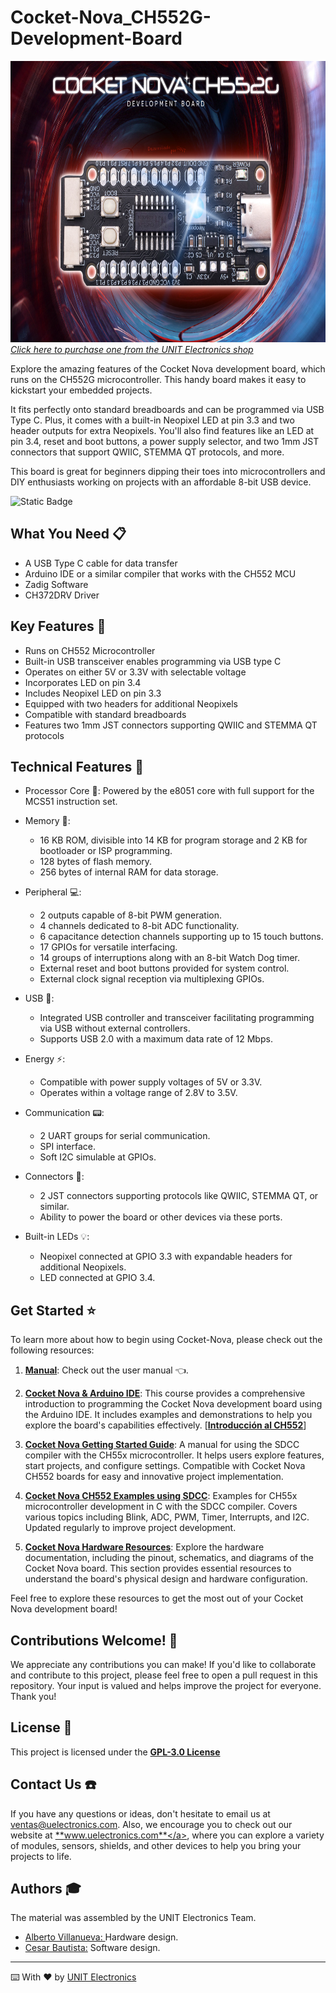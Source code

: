 # Cocket-Nova_CH552G-Development-Board

<a href="https://uelectronics.com"><img src="Docs/IMG-0001_.png?raw=false" width="800px" height="450px"><br/>
*Click here to purchase one from the UNIT Electronics shop*</a>

Explore the amazing features of the Cocket Nova development board, which runs on the CH552G microcontroller. This handy board makes it easy to kickstart your embedded projects.

It fits perfectly onto standard breadboards and can be programmed via USB Type C. Plus, it comes with a built-in Neopixel LED at pin 3.3 and two header outputs for extra Neopixels. You'll also find features like an LED at pin 3.4, reset and boot buttons, a power supply selector, and two 1mm JST connectors that support QWIIC, STEMMA QT protocols, and more.

This board is great for beginners dipping their toes into microcontrollers and DIY enthusiasts working on projects with an affordable 8-bit USB device.

![Static Badge](https://img.shields.io/badge/1.2-blue?style=plastic&label=Version)
## What You Need 📋

- A USB Type C cable for data transfer
- Arduino IDE or a similar compiler that works with the CH552 MCU
- Zadig Software
- CH372DRV Driver

## Key Features 📝

- Runs on CH552 Microcontroller
- Built-in USB transceiver enables programming via USB type C
- Operates on either 5V or 3.3V with selectable voltage
- Incorporates LED on pin 3.4
- Includes Neopixel LED on pin 3.3
- Equipped with two headers for additional Neopixels
- Compatible with standard breadboards
- Features two 1mm JST connectors supporting QWIIC and STEMMA QT protocols

## Technical Features 🚀

- Processor Core 💾: Powered by the e8051 core with full support for the MCS51 instruction set.

- Memory 🧠:
  - 16 KB ROM, divisible into 14 KB for program storage and 2 KB for bootloader or ISP programming.
  - 128 bytes of flash memory.
  - 256 bytes of internal RAM for data storage. 

- Peripheral 💻:
  - 2 outputs capable of 8-bit PWM generation.
  - 4 channels dedicated to 8-bit ADC functionality.
  - 6 capacitance detection channels supporting up to 15 touch buttons.
  - 17 GPIOs for versatile interfacing.
  - 14 groups of interruptions along with an 8-bit Watch Dog timer.
  - External reset and boot buttons provided for system control.
  - External clock signal reception via multiplexing GPIOs.
   
- USB 🔌:
  - Integrated USB controller and transceiver facilitating programming via USB without external controllers.
  - Supports USB 2.0 with a maximum data rate of 12 Mbps.
  
- Energy ⚡:
  - Compatible with power supply voltages of 5V or 3.3V.
  - Operates within a voltage range of 2.8V to 3.5V.
  
- Communication 📟:
  - 2 UART groups for serial communication.
  - SPI interface.
  - Soft I2C simulable at GPIOs.
  
- Connectors 🔧:
  - 2 JST connectors supporting protocols like QWIIC, STEMMA QT, or similar.
  - Ability to power the board or other devices via these ports.

- Built-in LEDs 💡:
  - Neopixel connected at GPIO 3.3 with expandable headers for additional Neopixels.
  - LED connected at GPIO 3.4.


## Get Started ⭐

To learn more about how to begin using Cocket-Nova, please check out the following resources:

1. **[Manual](https://github.com/UNIT-Electronics/Cocket-Nova_CH552G-Development-Board/blob/main/Cocket%20Nova%20Product%20Reference%20Manual%20%5BES%5D.pdf)**: Check out the user manual 👈.

2.  **[Cocket Nova & Arduino IDE](https://unit-electronics.github.io/CH552_Curso_introductorio/)**: This course provides a comprehensive introduction to programming the Cocket Nova development board using the Arduino IDE. It includes examples and demonstrations to help you explore the board's capabilities effectively. [**[Introducción al CH552](https://github.com/UNIT-Electronics/CH552_Curso_introductorio?tab=readme-ov-file)**]

3. **[Cocket Nova Getting Started Guide](https://github.com/UNIT-Electronics/CH55x_SDCC_Doc)**: A manual for using the SDCC compiler with the CH55x microcontroller. It helps users explore features, start projects, and configure settings. Compatible with Cocket Nova CH552 boards for easy and innovative project implementation.

4. **[Cocket Nova CH552 Examples using SDCC](https://github.com/UNIT-Electronics/CH55x_SDCC_Examples)**: Examples for CH55x microcontroller development in C with the SDCC compiler. Covers various topics including Blink, ADC, PWM, Timer, Interrupts, and I2C. Updated regularly to improve project development.

5. **[Cocket Nova Hardware Resources](https://github.com/UNIT-Electronics/Cocket-Nova_CH552G-Development-Board/tree/main/Hardware)**: Explore the hardware documentation, including the pinout, schematics, and diagrams of the Cocket Nova board. This section provides essential resources to understand the board's physical design and hardware configuration.


Feel free to explore these resources to get the most out of your Cocket Nova development board!


## Contributions Welcome! 🙌

We appreciate any contributions you can make! If you'd like to collaborate and contribute to this project, please feel free to open a pull request in this repository. Your input is valued and helps improve the project for everyone. Thank you!

## License 📜

This project is licensed under the <a href="https://www.gnu.org/licenses/gpl-3.0.html">**GPL-3.0 License** </a>

## Contact Us ☎️

If you have any questions or ideas, don't hesitate to email us at ventas@uelectronics.com. Also, we encourage you to check out our website at <a href="www.uelectronics.com">**www.uelectronics.com**</a>, where you can explore a variety of modules, sensors, shields, and other devices to help you bring your projects to life.

## Authors 🎓

The material was assembled by the UNIT Electronics Team.

- <a href="https://github.com/AlbertoVillanuevaEsquivel">Alberto Villanueva: </a> Hardware design.
- <a href="https://github.com/Cesarbautista10">Cesar Bautista:</a> Software design.

<hr>

⌨️ With ❤️ by <a href="www.uelectronics.com">UNIT Electronics </a>